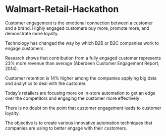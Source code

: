 # Walmart-Retail-Hackathon
Customer   engagement   is   the   emotional   connection   between   a customer and a brand. Highly engaged customers buy more, promote more, and demonstrate more loyalty. ​

Technology has changed the way by which B2B or B2C companies work to engage customers.​

Research shows that contribution from a fully engaged customer represents 23% more revenue than average (Aberdeen Customer Engagement Report, 2014). ​

Customer retention is 14% higher among the companies applying big data and analytics to deal with the customer.​

Today’s retailers are focusing more on in-store automation to get an edge over the competitors and engaging the customer more effectively​

There is no doubt on the point that customer engagement leads to customer loyalty. ​

The objective is to create various innovative automation techniques that companies are using to better engage with their customers.​
